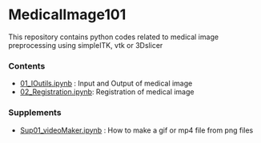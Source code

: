 # MedicalImage101

This repository contains python codes related to medical image preprocessing using simpleITK, vtk or 3Dslicer

### Contents

- [01_IOutils.ipynb](https://github.com/kohheekyung/MedicalImage101/blob/main/01_IOutils.ipynb) : Input and Output of medical image 
- [02_Registration.ipynb](https://github.com/kohheekyung/MedicalImage101/blob/main/02_Registration.ipynb): Registration of medical image 

### Supplements
- [Sup01_videoMaker.ipynb](https://github.com/kohheekyung/MedicalImage101/blob/main/Sup01_videoMaker.ipynb)  : How to make a gif or mp4 file from png files
